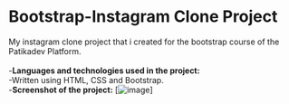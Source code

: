 # Bootstrap-Instagram Clone Project
My instagram clone project that i created for the bootstrap course of the Patikadev Platform.
<br><br>
-**Languages and technologies used in the project:**
<br>
-Written using HTML, CSS and Bootstrap.
<br>
-**Screenshot of the project:**
[![image](https://i.ibb.co/bkDl9Z6V1ow.png)]




